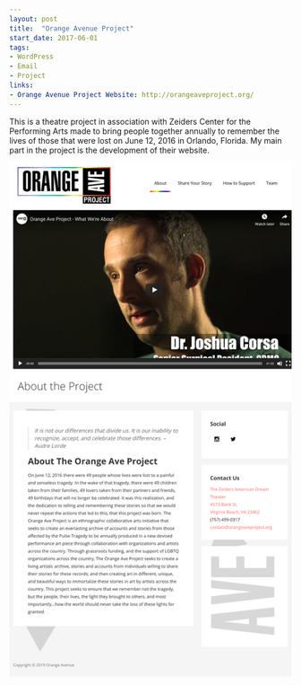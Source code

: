 ```yaml
---
layout: post
title:  "Orange Avenue Project"
start_date: 2017-06-01
tags:
- WordPress
- Email
- Project
links:
- Orange Avenue Project Website: http://orangeaveproject.org/
---
```


This is a theatre project in association with Zeiders Center for the Performing Arts made to bring people together annually to remember the lives of those that were lost on June 12, 2016 in Orlando, Florida. My main part in the project is the development of their website.

![Orange Ave Project Screenshot](./assets/orangeaveproject-screenshot.png)